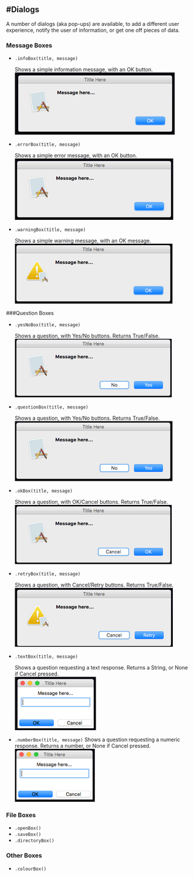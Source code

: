 #Dialogs
----

A number of dialogs (aka pop-ups) are available, to add a different user experience, notify the user of information, or get one off pieces of data.

### Message Boxes

* `.infoBox(title, message)`

    Shows a simple information message, with an OK button.  
    ![InfoBox](img/dialogs/info.gif)

* `.errorBox(title, message)`

    Shows a simple error message, with an OK button.  
    ![ErrorBox](img/dialogs/error.gif)

* `.warningBox(title, message)`

    Shows a simple warning message, with an OK message.  
    ![WarningBox](img/dialogs/warning.gif)

###Question Boxes

* `.yesNoBox(title, message)`

    Shows a question, with Yes/No buttons. Returns True/False.  
    ![yesNoBox](img/dialogs/yesno.gif)

* `.questionBox(title, message)`

    Shows a question, with Yes/No buttons. Returns True/False.  
    ![QuestionBox](img/dialogs/question.gif)

* `.okBox(title, message)`

    Shows a question, with OK/Cancel buttons. Returns True/False.  
    ![OkBox](img/dialogs/ok.gif)

* `.retryBox(title, message)`

    Shows a question, with Cancel/Retry buttons. Returns True/False.  
    ![RetryBox](img/dialogs/retry.gif)

* `.textBox(title, message)`

    Shows a question requesting a text response. Returns a String, or None if Cancel pressed.  
    ![TextBox](img/dialogs/text.gif)

* `.numberBox(title, message)`
    Shows a question requesting a numeric response. Returns a number, or None if Cancel pressed.  
    ![NumberBox](img/dialogs/num.gif)

### File Boxes
* `.openBox()`
* `.saveBox()`
* `.directoryBox()`

### Other Boxes

* `.colourBox()`
